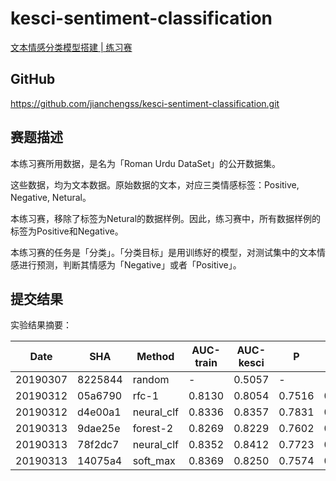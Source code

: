 # kesci-sentiment-classification

[文本情感分类模型搭建 | 练习赛](https://www.kesci.com/home/competition/5c77ab9c1ce0af002b55af86)


## GitHub

https://github.com/jianchengss/kesci-sentiment-classification.git

## 赛题描述

本练习赛所用数据，是名为「Roman Urdu DataSet」的公开数据集。

这些数据，均为文本数据。原始数据的文本，对应三类情感标签：Positive, Negative, Netural。

本练习赛，移除了标签为Netural的数据样例。因此，练习赛中，所有数据样例的标签为Positive和Negative。

本练习赛的任务是「分类」。「分类目标」是用训练好的模型，对测试集中的文本情感进行预测，判断其情感为「Negative」或者「Positive」。

## 提交结果

实验结果摘要：

Date    | SHA     | Method |AUC-train  |AUC-kesci| P | R |F
---     |---      |---     |---|---|---|---|---
20190307|8225844  |random   |-      |0.5057 | - | -| -|
20190312|05a6790  |rfc-1    |0.8130 |0.8054 |0.7516 |0.7542 | 0.7520
20190312|d4e00a1  |neural_clf|0.8336 |0.8357 |0.7831 |0.7638 | 0.7728
20190313|9dae25e  |forest-2 |0.8269 |0.8229 |0.7602 |0.7726 | 0.7656
20190313|78f2dc7  |neural_clf |0.8352 |0.8412 |0.7723 |0.7806 | 0.7762
20190313|14075a4  |soft_max |0.8369 |0.8250 |0.7574 |0.7911 | 0.7739